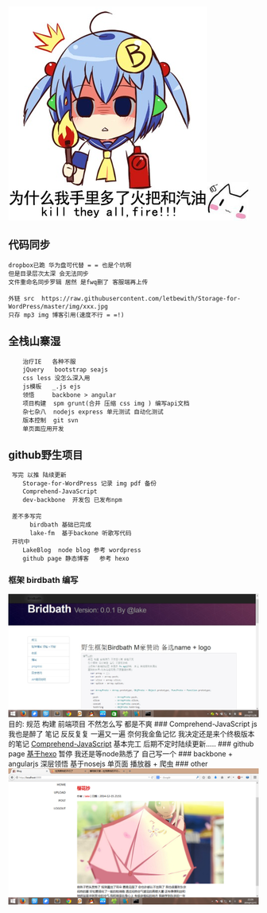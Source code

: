 ![alt text](https://raw.githubusercontent.com/letbewith/Storage-for-WordPress/master/img/acg/fff.jpg "求脱团 求包养")![alt text](https://raw.githubusercontent.com/letbewith/Storage-for-WordPress/master/img/acg/QQ20140817193815.jpg "")

## 代码同步
    dropbox已跪 华为盘可代替 = = 也是个坑啊
    但是目录层次太深 会无法同步
    文件重命名同步罗辑 居然 是fwq删了 客服端再上传

	外链 src  https://raw.githubusercontent.com/letbewith/Storage-for-WordPress/master/img/xxx.jpg    
    只存 mp3 img 博客引用(速度不行 = =!)     
## 全栈山寨湿
        治疗IE   各种不服
        jQuery   bootstrap seajs
        css less 没怎么深入用
        js模板   _.js ejs 
        领悟     backbone > angular
        项目构建  spm grunt(合并 压缩 css img ) 编写api文档
        杂七杂八  nodejs express 单元测试 自动化测试
        版本控制  git svn
        单页面应用开发
            
##  github野生项目
     写完 以推 陆续更新
        Storage-for-WordPress 记录 img pdf 备份
        Comprehend-JavaScript
        dev-backbone  开发包 已发布npm

     差不多写完
          birdbath 基础已完成
          lake-fm  基于backone 听歌写代码
     开坑中
        LakeBlog  node blog 参考 wordpress
        github page 静态博客   参考 hexo

### 框架 birdbath 编写 
<img src='https://raw.githubusercontent.com/letbewith/Storage-for-WordPress/master/img/github/birdbath.jpg'>
       目的: 规范 构建 前端项目 不然怎么写 都是不爽
### Comprehend-JavaScript
     js我也是醉了    笔记 反反复复  一遍又一遍
     奈何我金鱼记忆  我决定还是来个终极版本的笔记
<a href='https://github.com/letbewith/Comprehend-JavaScript' traget="_blank">Comprehend-JavaScript</a>
     基本完工 后期不定时陆续更新.....
### github page
<a href='http://letbewith.github.io/' traget="_blank">基于hexo</a>
     暂停 我还是等node熟悉了 自己写一个
### backbone + angularjs
     深层领悟
     基于nosejs 单页面 播放器 + 爬虫
### other
<img src='https://raw.githubusercontent.com/letbewith/Storage-for-WordPress/master/img/miao5cm.org/Unnamed%20QQ%20Screenshot20141215222650.png'>


    






